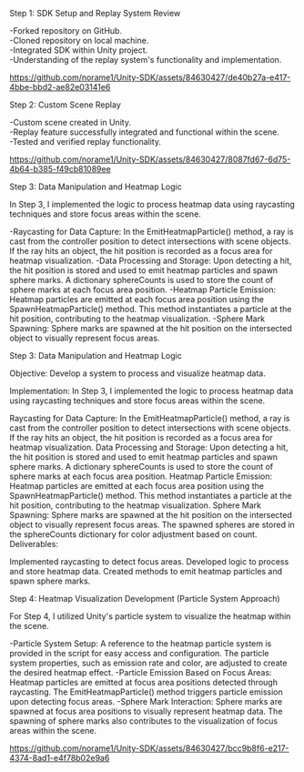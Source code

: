 Step 1: SDK Setup and Replay System Review

-Forked repository on GitHub.<br />
-Cloned repository on local machine.<br />
-Integrated SDK within Unity project.<br />
-Understanding of the replay system's functionality and implementation.<br />



https://github.com/norame1/Unity-SDK/assets/84630427/de40b27a-e417-4bbe-bbd2-ae82e03141e6

Step 2: Custom Scene Replay

-Custom scene created in Unity.<br />
-Replay feature successfully integrated and functional within the scene.<br />
-Tested and verified replay functionality.<br />



https://github.com/norame1/Unity-SDK/assets/84630427/8087fd67-6d75-4b64-b385-f49cb81089ee

Step 3: Data Manipulation and Heatmap Logic

In Step 3, I implemented the logic to process heatmap data using raycasting techniques and store focus areas within the scene.

-Raycasting for Data Capture:
    In the EmitHeatmapParticle() method, a ray is cast from the controller position to detect intersections with scene objects.
    If the ray hits an object, the hit position is recorded as a focus area for heatmap visualization.
-Data Processing and Storage:
    Upon detecting a hit, the hit position is stored and used to emit heatmap particles and spawn sphere marks.
    A dictionary sphereCounts is used to store the count of sphere marks at each focus area position.
-Heatmap Particle Emission:
    Heatmap particles are emitted at each focus area position using the SpawnHeatmapParticle() method.
    This method instantiates a particle at the hit position, contributing to the heatmap visualization.
-Sphere Mark Spawning:
    Sphere marks are spawned at the hit position on the intersected object to visually represent focus areas.


Step 3: Data Manipulation and Heatmap Logic

Objective:
Develop a system to process and visualize heatmap data.

Implementation:
In Step 3, I implemented the logic to process heatmap data using raycasting techniques and store focus areas within the scene.

Raycasting for Data Capture:
In the EmitHeatmapParticle() method, a ray is cast from the controller position to detect intersections with scene objects.
If the ray hits an object, the hit position is recorded as a focus area for heatmap visualization.
Data Processing and Storage:
Upon detecting a hit, the hit position is stored and used to emit heatmap particles and spawn sphere marks.
A dictionary sphereCounts is used to store the count of sphere marks at each focus area position.
Heatmap Particle Emission:
Heatmap particles are emitted at each focus area position using the SpawnHeatmapParticle() method.
This method instantiates a particle at the hit position, contributing to the heatmap visualization.
Sphere Mark Spawning:
Sphere marks are spawned at the hit position on the intersected object to visually represent focus areas.
The spawned spheres are stored in the sphereCounts dictionary for color adjustment based on count.
Deliverables:

Implemented raycasting to detect focus areas.
Developed logic to process and store heatmap data.
Created methods to emit heatmap particles and spawn sphere marks.


Step 4: Heatmap Visualization Development (Particle System Approach)

For Step 4, I utilized Unity's particle system to visualize the heatmap within the scene.

-Particle System Setup:
  A reference to the heatmap particle system is provided in the script for easy access and configuration.
  The particle system properties, such as emission rate and color, are adjusted to create the desired heatmap effect.
-Particle Emission Based on Focus Areas:
  Heatmap particles are emitted at focus area positions detected through raycasting.
  The EmitHeatmapParticle() method triggers particle emission upon detecting focus areas.
-Sphere Mark Interaction:
  Sphere marks are spawned at focus area positions to visually represent heatmap data.
  The spawning of sphere marks also contributes to the visualization of focus areas within the scene.



https://github.com/norame1/Unity-SDK/assets/84630427/bcc9b8f6-e217-4374-8ad1-e4f78b02e9a6

